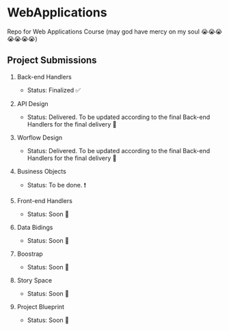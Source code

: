 # WebApplications
Repo for Web Applications Course (may god have mercy on my soul :sob::sob::sob::sob::sob::sob::sob:) 


## Project Submissions

1. Back-end Handlers
    - Status: Finalized :white_check_mark:
    
2. API Design
    - Status: Delivered. To be updated according to the final Back-end Handlers for the final delivery :arrows_counterclockwise:

3. Worflow Design
    - Status: Delivered. To be updated according to the final Back-end Handlers for the final delivery :arrows_counterclockwise:

4. Business Objects
    - Status: To be done. :heavy_exclamation_mark:

5. Front-end Handlers
    - Status: Soon :construction:

6. Data Bidings
    - Status: Soon :construction:

7. Boostrap
    - Status: Soon :construction:

8. Story Space
    - Status: Soon :construction:

9. Project Blueprint
    - Status: Soon :construction: